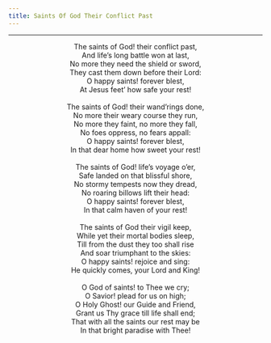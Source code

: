 ```yaml
---
title: Saints Of God Their Conflict Past
---
```


---
<center>
The saints of God! their conflict past,<br/>
And life’s long battle won at last,<br/>
No more they need the shield or sword,<br/>
They cast them down before their Lord:<br/>
O happy saints! forever blest,<br/>
At Jesus feet’ how safe your rest!<br/>
<br/>
The saints of God! their wand’rings done,<br/>
No more their weary course they run,<br/>
No more they faint, no more they fall,<br/>
No foes oppress, no fears appall:<br/>
O happy saints! forever blest,<br/>
In that dear home how sweet your rest!<br/>
<br/>
The saints of God! life’s voyage o’er,<br/>
Safe landed on that blissful shore,<br/>
No stormy tempests now they dread,<br/>
No roaring billows lift their head:<br/>
O happy saints! forever blest,<br/>
In that calm haven of your rest!<br/>
<br/>
The saints of God their vigil keep,<br/>
While yet their mortal bodies sleep,<br/>
Till from the dust they too shall rise<br/>
And soar triumphant to the skies:<br/>
O happy saints! rejoice and sing:<br/>
He quickly comes, your Lord and King!<br/>
<br/>
O God of saints! to Thee we cry;<br/>
O Savior! plead for us on high;<br/>
O Holy Ghost! our Guide and Friend,<br/>
Grant us Thy grace till life shall end;<br/>
That with all the saints our rest may be<br/>
In that bright paradise with Thee!
</center>